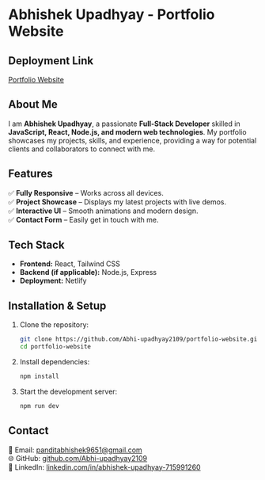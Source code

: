 # Abhishek Upadhyay - Portfolio Website

## Deployment Link  
[Portfolio Website](https://abhiupadhyay.netlify.app/)

## About Me  
I am **Abhishek Upadhyay**, a passionate **Full-Stack Developer** skilled in **JavaScript, React, Node.js, and modern web technologies**. My portfolio showcases my projects, skills, and experience, providing a way for potential clients and collaborators to connect with me.  

## Features  
✅ **Fully Responsive** – Works across all devices.  
✅ **Project Showcase** – Displays my latest projects with live demos.  
✅ **Interactive UI** – Smooth animations and modern design.  
✅ **Contact Form** – Easily get in touch with me.  

## Tech Stack  
- **Frontend:** React, Tailwind CSS  
- **Backend (if applicable):** Node.js, Express  
- **Deployment:** Netlify  

## Installation & Setup  
1. Clone the repository:  
   ```sh
   git clone https://github.com/Abhi-upadhyay2109/portfolio-website.git
   cd portfolio-website
   ```  
2. Install dependencies:  
   ```sh
   npm install
   ```  
3. Start the development server:  
   ```sh
   npm run dev
   ```  

## Contact  
📧 Email: [panditabhishek9651@gmail.com](mailto:panditabhishek9651@gmail.com)  
🌐 GitHub: [github.com/Abhi-upadhyay2109](https://github.com/Abhi-upadhyay2109)  
🔗 LinkedIn: [linkedin.com/in/abhishek-upadhyay-715991260](https://www.linkedin.com/in/abhishek-upadhyay-715991260)  
